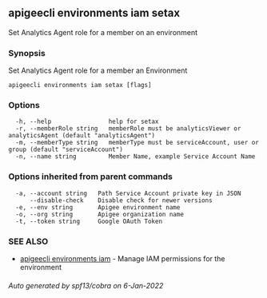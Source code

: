 ## apigeecli environments iam setax

Set Analytics Agent role for a member on an environment

### Synopsis

Set Analytics Agent role for a member an Environment

```
apigeecli environments iam setax [flags]
```

### Options

```
  -h, --help                help for setax
  -r, --memberRole string   memberRole must be analyticsViewer or analyticsAgent (default "analyticsAgent")
  -m, --memberType string   memberType must be serviceAccount, user or group (default "serviceAccount")
  -n, --name string         Member Name, example Service Account Name
```

### Options inherited from parent commands

```
  -a, --account string   Path Service Account private key in JSON
      --disable-check    Disable check for newer versions
  -e, --env string       Apigee environment name
  -o, --org string       Apigee organization name
  -t, --token string     Google OAuth Token
```

### SEE ALSO

* [apigeecli environments iam](apigeecli_environments_iam.md)	 - Manage IAM permissions for the environment

###### Auto generated by spf13/cobra on 6-Jan-2022

